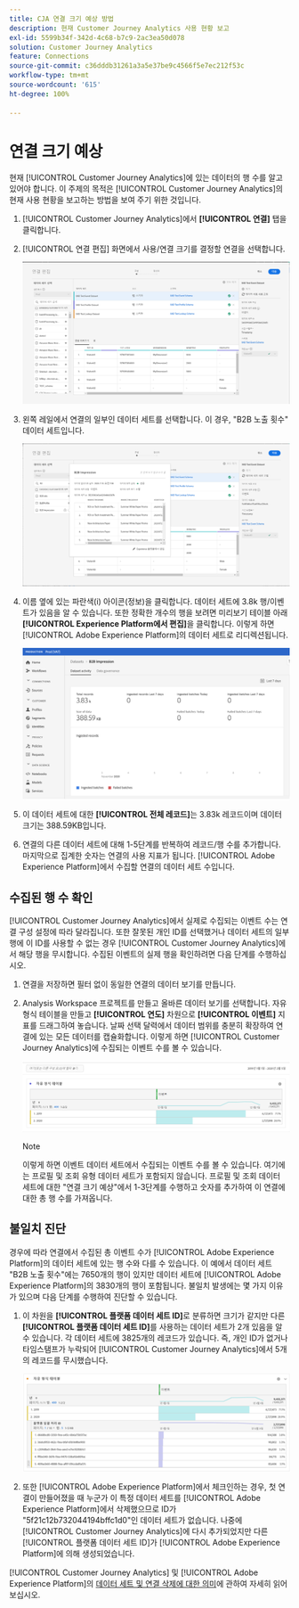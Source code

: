 ```yaml
---
title: CJA 연결 크기 예상 방법
description: 현재 Customer Journey Analytics 사용 현황 보고
exl-id: 5599b34f-342d-4c68-b7c9-2ac3ea50d078
solution: Customer Journey Analytics
feature: Connections
source-git-commit: c36dddb31261a3a5e37be9c4566f5e7ec212f53c
workflow-type: tm+mt
source-wordcount: '615'
ht-degree: 100%

---
```


# 연결 크기 예상

현재 [!UICONTROL Customer Journey Analytics]에 있는 데이터의 행 수를 알고 있어야 합니다. 이 주제의 목적은 [!UICONTROL Customer Journey Analytics]의 현재 사용 현황을 보고하는 방법을 보여 주기 위한 것입니다.

1. [!UICONTROL Customer Journey Analytics]에서 **[!UICONTROL 연결]** 탭을 클릭합니다.
1. [!UICONTROL 연결 편집] 화면에서 사용/연결 크기를 결정할 연결을 선택합니다.

   ![연결 편집](assets/edit-connection.png)

1. 왼쪽 레일에서 연결의 일부인 데이터 세트를 선택합니다. 이 경우, &quot;B2B 노출 횟수&quot; 데이터 세트입니다.

   ![데이터 세트](assets/dataset.png)

1. 이름 옆에 있는 파란색(i) 아이콘(정보)을 클릭합니다. 데이터 세트에 3.8k 행/이벤트가 있음을 알 수 있습니다. 또한 정확한 개수의 행을 보려면 미리보기 테이블 아래 **[!UICONTROL Experience Platform에서 편집]**&#x200B;을 클릭합니다. 이렇게 하면 [!UICONTROL Adobe Experience Platform]의 데이터 세트로 리디렉션됩니다.

   ![AEP 데이터 세트 정보](assets/data-size.png)

1. 이 데이터 세트에 대한 **[!UICONTROL 전체 레코드]**&#x200B;는 3.83k 레코드이며 데이터 크기는 388.59KB입니다.

1. 연결의 다른 데이터 세트에 대해 1-5단계를 반복하여 레코드/행 수를 추가합니다. 마지막으로 집계한 숫자는 연결의 사용 지표가 됩니다. [!UICONTROL Adobe Experience Platform]에서 수집할 연결의 데이터 세트 수입니다.

## 수집된 행 수 확인

[!UICONTROL Customer Journey Analytics]에서 실제로 수집되는 이벤트 수는 연결 구성 설정에 따라 달라집니다. 또한 잘못된 개인 ID를 선택했거나 데이터 세트의 일부 행에 이 ID를 사용할 수 없는 경우 [!UICONTROL Customer Journey Analytics]에서 해당 행을 무시합니다. 수집된 이벤트의 실제 행을 확인하려면 다음 단계를 수행하십시오.

1. 연결을 저장하면 필터 없이 동일한 연결의 데이터 보기를 만듭니다.
1. Analysis Workspace 프로젝트를 만들고 올바른 데이터 보기를 선택합니다. 자유 형식 테이블을 만들고 **[!UICONTROL 연도]** 차원으로 **[!UICONTROL 이벤트]** 지표를 드래그하여 놓습니다. 날짜 선택 달력에서 데이터 범위를 충분히 확장하여 연결에 있는 모든 데이터를 캡슐화합니다. 이렇게 하면 [!UICONTROL Customer Journey Analytics]에 수집되는 이벤트 수를 볼 수 있습니다.

   ![작업 영역 프로젝트](assets/event-number.png)

   >[!NOTE]
   >
   >이렇게 하면 이벤트 데이터 세트에서 수집되는 이벤트 수를 볼 수 있습니다. 여기에는 프로필 및 조회 유형 데이터 세트가 포함되지 않습니다. 프로필 및 조회 데이터 세트에 대한 &quot;연결 크기 예상&quot;에서 1-3단계를 수행하고 숫자를 추가하여 이 연결에 대한 총 행 수를 가져옵니다.

## 불일치 진단

경우에 따라 연결에서 수집된 총 이벤트 수가 [!UICONTROL Adobe Experience Platform]의 데이터 세트에 있는 행 수와 다를 수 있습니다. 이 예에서 데이터 세트 &quot;B2B 노출 횟수&quot;에는 7650개의 행이 있지만 데이터 세트에 [!UICONTROL Adobe Experience Platform]의 3830개의 행이 포함됩니다. 불일치 발생에는 몇 가지 이유가 있으며 다음 단계를 수행하여 진단할 수 있습니다.

1. 이 차원을 **[!UICONTROL 플랫폼 데이터 세트 ID]**&#x200B;로 분류하면 크기가 같지만 다른 **[!UICONTROL 플랫폼 데이터 세트 ID]**&#x200B;를 사용하는 데이터 세트가 2개 있음을 알 수 있습니다. 각 데이터 세트에 3825개의 레코드가 있습니다. 즉, 개인 ID가 없거나 타임스탬프가 누락되어 [!UICONTROL Customer Journey Analytics]에서 5개의 레코드를 무시했습니다.

   ![분류](assets/data-size2.png)

1. 또한 [!UICONTROL Adobe Experience Platform]에서 체크인하는 경우, 첫 연결이 만들어졌을 때 누군가 이 특정 데이터 세트를 [!UICONTROL Adobe Experience Platform]에서 삭제했으므로 ID가 &quot;5f21c12b732044194bffc1d0&quot;인 데이터 세트가 없습니다. 나중에 [!UICONTROL Customer Journey Analytics]에 다시 추가되었지만 다른 [!UICONTROL 플랫폼 데이터 세트 ID]가 [!UICONTROL Adobe Experience Platform]에 의해 생성되었습니다.

[!UICONTROL Customer Journey Analytics] 및 [!UICONTROL Adobe Experience Platform]의 [데이터 세트 및 연결 삭제에 대한 의미](https://experienceleague.adobe.com/docs/analytics-platform/using/cja-overview/cja-faq.html?lang=ko-KR#implications-of-deleting-data-components)에 관하여 자세히 읽어보십시오.
